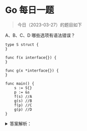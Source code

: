 # Go 每日一题

> 今日（2023-03-27）的题目如下

A、B、C、D 哪些选项有语法错误？

```golang
type S struct {
}

func f(x interface{}) {
}

func g(x *interface{}) {
}

func main() {
	s := S{}
	p := &s
	f(s) //A
	g(s) //B
	f(p) //C
	g(p) //D
}
```

<details>
<summary>答案解析：</summary>
<div>

参考答案及解析：BD。

函数参数为 interface{} 时可以接收任何类型的参数，包括用户自定义类型等，即使是接收指针类型也用 interface{}，而不是使用 *interface{}。

> 永远不要使用一个指针指向一个接口类型，因为它已经是一个指针。

</div>
</details>

